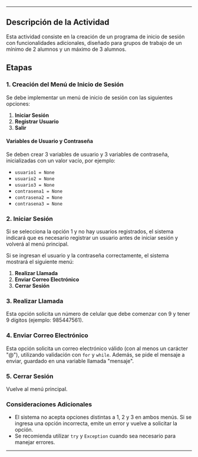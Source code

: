 
---

## Descripción de la Actividad

Esta actividad consiste en la creación de un programa de inicio de sesión con funcionalidades adicionales, diseñado para grupos de trabajo de un mínimo de 2 alumnos y un máximo de 3 alumnos.

## Etapas

### 1. Creación del Menú de Inicio de Sesión

Se debe implementar un menú de inicio de sesión con las siguientes opciones:

1. **Iniciar Sesión**
2. **Registrar Usuario**
3. **Salir**

#### Variables de Usuario y Contraseña

Se deben crear 3 variables de usuario y 3 variables de contraseña, inicializadas con un valor vacío, por ejemplo:

- `usuario1 = None`
- `usuario2 = None`
- `usuario3 = None`
- `contrasena1 = None`
- `contrasena2 = None`
- `contrasena3 = None`

### 2. Iniciar Sesión

Si se selecciona la opción 1 y no hay usuarios registrados, el sistema indicará que es necesario registrar un usuario antes de iniciar sesión y volverá al menú principal.

Si se ingresan el usuario y la contraseña correctamente, el sistema mostrará el siguiente menú:

1. **Realizar Llamada**
2. **Enviar Correo Electrónico**
3. **Cerrar Sesión**

### 3. Realizar Llamada

Esta opción solicita un número de celular que debe comenzar con 9 y tener 9 dígitos (ejemplo: 985447561).

### 4. Enviar Correo Electrónico

Esta opción solicita un correo electrónico válido (con al menos un carácter "@"), utilizando validación con `for` y `while`. Además, se pide el mensaje a enviar, guardado en una variable llamada "mensaje".

### 5. Cerrar Sesión

Vuelve al menú principal.

### Consideraciones Adicionales

- El sistema no acepta opciones distintas a 1, 2 y 3 en ambos menús. Si se ingresa una opción incorrecta, emite un error y vuelve a solicitar la opción.
- Se recomienda utilizar `try` y `Exception` cuando sea necesario para manejar errores.

---
